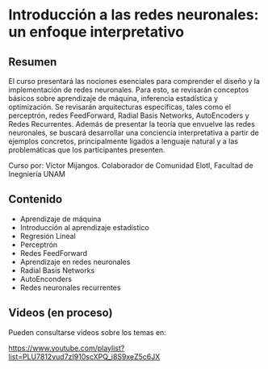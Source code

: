# Introducción a las redes neuronales: un enfoque interpretativo

## Resumen

El curso presentará las nociones esenciales para comprender el diseño y la implementación de redes neuronales. Para esto, se revisarán conceptos básicos sobre aprendizaje de máquina, inferencia estadística y optimización. Se revisarán arquitecturas específicas, tales como el perceptrón, redes FeedForward, Radial Basis Networks, AutoEncoders y Redes Recurrentes. Además de presentar la teoría que envuelve las redes neuronales, se buscará desarrollar una conciencia interpretativa a partir de ejemplos concretos, principalmente ligados a lenguaje natural y a las problemáticas que los participantes presenten.

Curso por: Víctor Mijangos.
Colaborador de Comunidad Elotl, Facultad de Inegniería UNAM

## Contenido

* Aprendizaje de máquina
* Introducción al aprendizaje estadístico
* Regresión Lineal
* Perceptrón
* Redes FeedForward
* Aprendizaje en redes neuronales
* Radial Basis Networks
* AutoEnconders
* Redes neuronales recurrentes

## Videos (en proceso)

Pueden consultarse videos sobre los temas en:

https://www.youtube.com/playlist?list=PLU7812vud7zI910scXPQ_i8S9xeZ5c6JX
